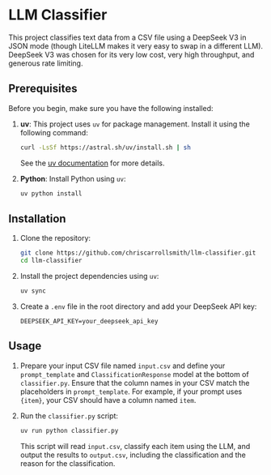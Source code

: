 # LLM Classifier

This project classifies text data from a CSV file using a DeepSeek V3 in JSON mode (though LiteLLM makes it very easy to swap in a different LLM). DeepSeek V3 was chosen for its very low cost, very high throughput, and generous rate limiting.

## Prerequisites

Before you begin, make sure you have the following installed:

1.  **uv**: This project uses `uv` for package management. Install it using the following command:
    ```bash
    curl -LsSf https://astral.sh/uv/install.sh | sh
    ```
    See the [uv documentation](https://docs.astral.sh/uv/getting-started/installation/) for more details.

2.  **Python**: Install Python using `uv`:
    ```bash
    uv python install
    ```

## Installation

1.  Clone the repository:
    ```bash
    git clone https://github.com/chriscarrollsmith/llm-classifier.git
    cd llm-classifier
    ```

2.  Install the project dependencies using `uv`:
    ```bash
    uv sync
    ```

3.  Create a `.env` file in the root directory and add your DeepSeek API key:
    ```
    DEEPSEEK_API_KEY=your_deepseek_api_key
    ```

## Usage

1.  Prepare your input CSV file named `input.csv` and define your `prompt_template` and `ClassificationResponse` model at the bottom of `classifier.py`. Ensure that the column names in your CSV match the placeholders in `prompt_template`. For example, if your prompt uses `{item}`, your CSV should have a column named `item`.

2.  Run the `classifier.py` script:
    ```bash
    uv run python classifier.py
    ```

    This script will read `input.csv`, classify each item using the LLM, and output the results to `output.csv`, including the classification and the reason for the classification.
